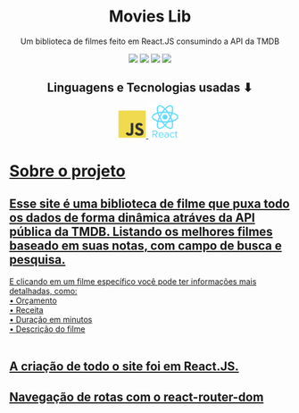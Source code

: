 <h1 align="center"> Movies Lib </h1>
<p align="center">Um biblioteca de filmes feito em React.JS consumindo a API da TMDB</p>


<div align="center">

<img src="https://user-images.githubusercontent.com/72894980/193053973-bef8938a-5591-4b8e-a5d4-95d257421b7b.png" width=350 heigth=300 />
<img src="https://user-images.githubusercontent.com/72894980/193054026-1cff7e66-0133-48b8-866d-29dc8fe5e389.png" width=350 heigth=300 />
<img src="https://user-images.githubusercontent.com/72894980/193054114-c527f1e0-c49b-4e96-936a-4d28ab7fa73e.png" width=350 heigth=300 />
<img src="https://user-images.githubusercontent.com/72894980/193054186-f1d21098-f758-431f-9017-aee3542fd01b.png" width=350 heigth=300 />

</div>

<h2 align="center">Linguagens e Tecnologias usadas ⬇</h2>

<p align="center"> 
<a href="https://developer.mozilla.org/en-US/docs/Web/javascript" target="_blank" rel="noreferrer"> <img src="https://raw.githubusercontent.com/devicons/devicon/master/icons/javascript/javascript-original.svg" alt="javascript" width="50" height="50"/> </a> 
<a href="https://www.w3schools.com/react/" target="_blank" rel="noreferrer"> <img
src="https://raw.githubusercontent.com/devicons/devicon/master/icons/react/react-original-wordmark.svg" alt="react" width="60" height="60"/>
</p>

# Sobre o projeto

## Esse site é uma biblioteca de filme que puxa todo os dados de forma dinâmica atráves da API pública da TMDB. Listando os melhores filmes baseado em suas notas, com campo de busca e pesquisa.
E clicando em um filme específico você pode ter informações mais detalhadas, como: </br>
• Orçamento </br>
• Receita </br>
• Duração em minutos </br>
• Descrição do filme </br>
</br>
## A criação de todo o site foi em React.JS.
## Navegação de rotas com o react-router-dom

<br clear="left"/>